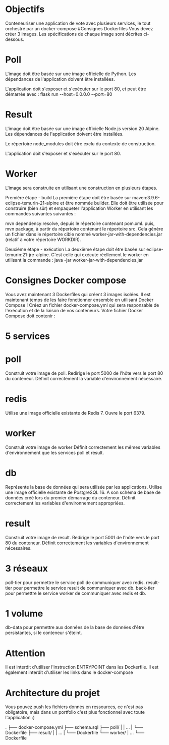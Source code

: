 # Objectifs
Conteneuriser une application de vote avec plusieurs services, le tout orchestré par un docker-compose
#Consignes Dockerfiles
Vous devez créer 3 images.
Les spécifications de chaque image sont décrites ci-dessous.

# Poll
L'image doit être basée sur une image officielle de Python.
Les dépendances de l'application doivent être installées.

L'application doit s'exposer et s'exécuter sur le port 80, et peut être démarrée avec :
flask run --host=0.0.0.0 --port=80

# Result
L'image doit être basée sur une image officielle Node.js version 20 Alpine.
Les dépendances de l'application doivent être installées.

Le répertoire node_modules doit être exclu du contexte de construction.

L'application doit s'exposer et s'exécuter sur le port 80.

# Worker
L'image sera construite en utilisant une construction en plusieurs étapes.

Première étape - build
La première étape doit être basée sur maven:3.9.6-eclipse-temurin-21-alpine et être nommée builder.
Elle doit être utilisée pour construire (bien sûr) et empaqueter l'application Worker en utilisant les commandes suivantes
suivantes :

mvn dependency:resolve, depuis le répertoire contenant pom.xml.
puis, mvn package, à partir du répertoire contenant le répertoire src.
Cela génère un fichier dans le répertoire cible nommé worker-jar-with-dependencies.jar (relatif à votre répertoire WORKDIR).

 Deuxième étape - exécution
La deuxième étape doit être basée sur eclipse-temurin:21-jre-alpine.
C'est celle qui exécute réellement le worker en utilisant la commande :
java -jar worker-jar-with-dependencies.jar

# Consignes Docker compose
Vous avez maintenant 3 Dockerfiles qui créent 3 images isolées.
Il est maintenant temps de les faire fonctionner ensemble en utilisant Docker Compose !
Créez un fichier docker-compose.yml qui sera responsable de l'exécution et de la liaison de vos conteneurs.
Votre fichier Docker Compose doit contenir :

# 5 services
# poll
Construit votre image de poll.
Redirige le port 5000 de l'hôte vers le port 80 du conteneur.
Définit correctement la variable d'environnement nécessaire.

# redis
Utilise une image officielle existante de Redis 7.
Ouvre le port 6379.

# worker
Construit votre image de worker
Définit correctement les mêmes variables d'environnement que les services poll et result.

# db
Représente la base de données qui sera utilisée par les applications.
Utilise une image officielle existante de PostgreSQL 16.
A son schéma de base de données créé lors du premier démarrage du conteneur.
Définit correctement les variables d'environnement appropriées.

# result
Construit votre image de result.
Redirige le port 5001 de l'hôte vers le port 80 du conteneur.
Définit correctement les variables d'environnement nécessaires.

# 3 réseaux
poll-tier pour permettre le service poll de communiquer avec redis.
result-tier pour permettre le service result de communiquer avec db.
back-tier pour permettre le service worker de communiquer avec redis et db.

# 1 volume
db-data pour permettre aux données de la base de données d'être persistantes, si le conteneur s'éteint.

# Attention
Il est interdit d'utiliser l'instruction ENTRYPOINT dans les Dockerfile.
Il est également interdit d'utiliser les links dans le docker-compose

# Architecture du projet
Vous pouvez push les fichiers donnés en ressources, ce n'est pas obligatoire, mais dans un portfolio c'est plus fonctionnel avec toute l'application :)

.
├── docker-compose.yml
├── schema.sql
├── poll/
|    |   ...
|    └── Dockerfile
├── result/
|    |   ...
|    └── Dockerfile
└── worker/
     |   ...
     └── Dockerfile
